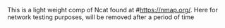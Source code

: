 This is a light weight comp of Ncat found at #https://nmap.org/.
Here for network testing purposes, will be removed after a period of time

